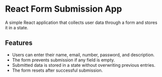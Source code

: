 # React Form Submission App

A simple React application that collects user data through a form and stores it in a state.

## Features

- Users can enter their name, email, number, password, and description.
- The form prevents submission if any field is empty.
- Submitted data is stored in a state without overwriting previous entries.
- The form resets after successful submission.
